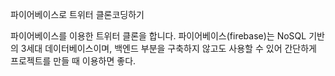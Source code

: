 파이어베이스로 트위터 클론코딩하기

파이어베이스를 이용한 트위터 클론을 합니다.
파이어베이스(firebase)는 NoSQL 기반의 3세대 데이터베이스이며,
백엔드 부분을 구축하지 않고도 사용할 수 있어 간단하게 프로젝트를 만들 때
이용하면 좋다.
